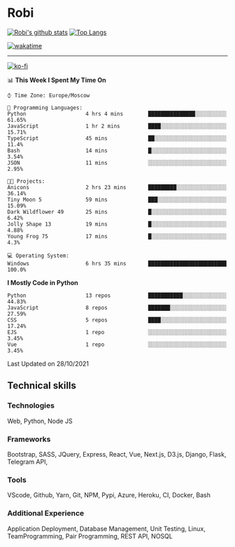 # Robi

[![Robi's github stats](https://github-readme-stats-lime-theta.vercel.app/api?username=robimez&count_private=true&show_icons=true&theme=dark)](https://github.com/RobiMez)
[![Top Langs](https://github-readme-stats-lime-theta.vercel.app/api/top-langs/?username=robimez&layout=compact)](https://github.com/robimez)

[![wakatime](https://wakatime.com/badge/user/b864c643-d1a3-41f5-9e0f-8ecf20a95c65.svg)](https://wakatime.com/@b864c643-d1a3-41f5-9e0f-8ecf20a95c65)

---
[![ko-fi](https://ko-fi.com/img/githubbutton_sm.svg)](https://ko-fi.com/K3K74LSLU)

<!--START_SECTION:waka-->
📊 **This Week I Spent My Time On** 

```text
⌚︎ Time Zone: Europe/Moscow

💬 Programming Languages: 
Python                   4 hrs 4 mins        ███████████████░░░░░░░░░░   61.65% 
JavaScript               1 hr 2 mins         ████░░░░░░░░░░░░░░░░░░░░░   15.71% 
TypeScript               45 mins             ██░░░░░░░░░░░░░░░░░░░░░░░   11.4% 
Bash                     14 mins             █░░░░░░░░░░░░░░░░░░░░░░░░   3.54% 
JSON                     11 mins             ░░░░░░░░░░░░░░░░░░░░░░░░░   2.95%

🐱‍💻 Projects: 
Anicons                  2 hrs 23 mins       █████████░░░░░░░░░░░░░░░░   36.14% 
Tiny Moon 5              59 mins             ███░░░░░░░░░░░░░░░░░░░░░░   15.09% 
Dark Wildflower 49       25 mins             █░░░░░░░░░░░░░░░░░░░░░░░░   6.42% 
Jolly Shape 13           19 mins             █░░░░░░░░░░░░░░░░░░░░░░░░   4.88% 
Young Frog 75            17 mins             █░░░░░░░░░░░░░░░░░░░░░░░░   4.3%

💻 Operating System: 
Windows                  6 hrs 35 mins       █████████████████████████   100.0%

```

**I Mostly Code in Python** 

```text
Python                   13 repos            ███████████░░░░░░░░░░░░░░   44.83% 
JavaScript               8 repos             ███████░░░░░░░░░░░░░░░░░░   27.59% 
CSS                      5 repos             ████░░░░░░░░░░░░░░░░░░░░░   17.24% 
EJS                      1 repo              ░░░░░░░░░░░░░░░░░░░░░░░░░   3.45% 
Vue                      1 repo              ░░░░░░░░░░░░░░░░░░░░░░░░░   3.45%

```



 Last Updated on 28/10/2021
<!--END_SECTION:waka-->

## Technical skills

### Technologies 

Web, Python, Node JS

### Frameworks

Bootstrap, SASS, JQuery, Express, React, Vue, Next.js,
D3.js, Django, Flask, Telegram API,

### Tools

VScode, Github, Yarn, Git, NPM, Pypi, Azure, Heroku, CI, Docker, Bash

### Additional Experience

Application Deployment, Database Management, Unit Testing, Linux, TeamProgramming, Pair Programming, REST API, NOSQL
